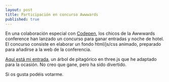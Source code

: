 ```yaml
---
layout: post
title: Participación en concurso Awwwards
published: true
---
```


En una colaboración especial con [Codepen](http://codepen.io), los chicos de la Awwwards conference han lanzado un concurso para ganar entradas y noche de hotel.
El concurso consiste en elaborar un fondo html/js/css animado, preparado para añadirse a la web de la conferencia.

<!--more-->

[Aquí está mi entrada](http://conference.awwwards.com/code/josep-llodra), un árbol de pitagórico en three.js que he adaptado para la ocasión. No creo que gane, pero ha sido divertido.

Si os gusta podéis votarme.
